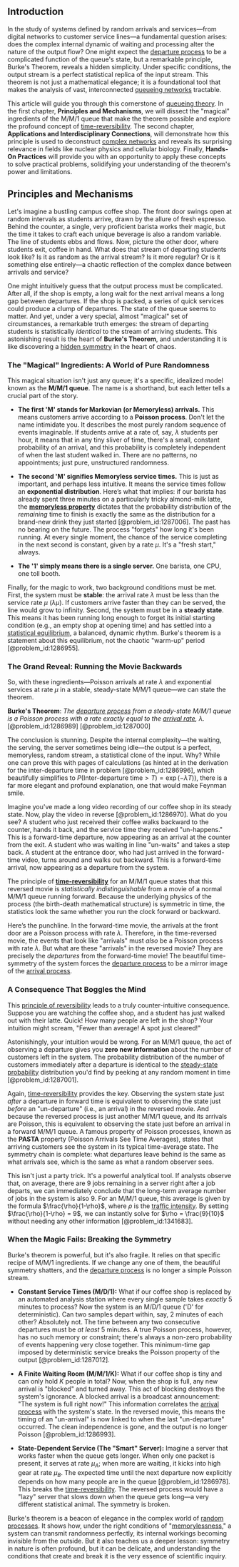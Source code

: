 ## Introduction
In the study of systems defined by random arrivals and services—from digital networks to customer service lines—a fundamental question arises: does the complex internal dynamic of waiting and processing alter the nature of the output flow? One might expect the [departure process](@article_id:272452) to be a complicated function of the queue's state, but a remarkable principle, Burke's Theorem, reveals a hidden simplicity. Under specific conditions, the output stream is a perfect statistical replica of the input stream. This theorem is not just a mathematical elegance; it is a foundational tool that makes the analysis of vast, interconnected [queueing networks](@article_id:265352) tractable.

This article will guide you through this cornerstone of [queueing theory](@article_id:273287). In the first chapter, **Principles and Mechanisms**, we will dissect the "magical" ingredients of the M/M/1 queue that make the theorem possible and explore the profound concept of [time-reversibility](@article_id:273998). The second chapter, **Applications and Interdisciplinary Connections**, will demonstrate how this principle is used to deconstruct [complex networks](@article_id:261201) and reveals its surprising relevance in fields like nuclear physics and cellular biology. Finally, **Hands-On Practices** will provide you with an opportunity to apply these concepts to solve practical problems, solidifying your understanding of the theorem's power and limitations.

## Principles and Mechanisms

Let's imagine a bustling campus coffee shop. The front door swings open at random intervals as students arrive, drawn by the allure of fresh espresso. Behind the counter, a single, very proficient barista works their magic, but the time it takes to craft each unique beverage is also a random variable. The line of students ebbs and flows. Now, picture the other door, where students exit, coffee in hand. What does that stream of departing students look like? Is it as random as the arrival stream? Is it more regular? Or is it something else entirely—a chaotic reflection of the complex dance between arrivals and service?

One might intuitively guess that the output process must be complicated. After all, if the shop is empty, a long wait for the next arrival means a long gap between departures. If the shop is packed, a series of quick services could produce a clump of departures. The state of the queue seems to matter. And yet, under a very special, almost "magical" set of circumstances, a remarkable truth emerges: the stream of departing students is statistically *identical* to the stream of arriving students. This astonishing result is the heart of **Burke's Theorem**, and understanding it is like discovering a [hidden symmetry](@article_id:168787) in the heart of chaos.

### The "Magical" Ingredients: A World of Pure Randomness

This magical situation isn't just any queue; it's a specific, idealized model known as the **M/M/1 queue**. The name is a shorthand, but each letter tells a crucial part of the story.

-   **The first 'M' stands for Markovian (or Memoryless) arrivals.** This means customers arrive according to a **Poisson process**. Don't let the name intimidate you. It describes the most purely random sequence of events imaginable. If students arrive at a rate of, say, $\lambda$ students per hour, it means that in any tiny sliver of time, there's a small, constant probability of an arrival, and this probability is completely independent of when the last student walked in. There are no patterns, no appointments; just pure, unstructured randomness.

-   **The second 'M' signifies Memoryless service times.** This is just as important, and perhaps less intuitive. It means the service times follow an **exponential distribution**. Here’s what that implies: if our barista has already spent three minutes on a particularly tricky almond-milk latte, the **[memoryless property](@article_id:267355)** dictates that the probability distribution of the *remaining* time to finish is exactly the same as the distribution for a brand-new drink they just started [@problem_id:1287006]. The past has no bearing on the future. The process "forgets" how long it's been running. At every single moment, the chance of the service completing in the next second is constant, given by a rate $\mu$. It's a "fresh start," always.

-   **The '1' simply means there is a single server.** One barista, one CPU, one toll booth.

Finally, for the magic to work, two background conditions must be met. First, the system must be **stable**: the arrival rate $\lambda$ must be less than the service rate $\mu$ ($\lambda  \mu$). If customers arrive faster than they can be served, the line would grow to infinity. Second, the system must be in a **steady state**. This means it has been running long enough to forget its initial starting condition (e.g., an empty shop at opening time) and has settled into a [statistical equilibrium](@article_id:186083), a balanced, dynamic rhythm. Burke's theorem is a statement about this equilibrium, not the chaotic "warm-up" period [@problem_id:1286955].

### The Grand Reveal: Running the Movie Backwards

So, with these ingredients—Poisson arrivals at rate $\lambda$ and exponential services at rate $\mu$ in a stable, steady-state M/M/1 queue—we can state the theorem.

**Burke's Theorem**: *The [departure process](@article_id:272452) from a steady-state M/M/1 queue is a Poisson process with a rate exactly equal to the [arrival rate](@article_id:271309), $\lambda$.* [@problem_id:1286989] [@problem_id:1287000]

The conclusion is stunning. Despite the internal complexity—the waiting, the serving, the server sometimes being idle—the output is a perfect, memoryless, random stream, a statistical clone of the input. Why? While one can prove this with pages of calculations (as hinted at in the derivation for the inter-departure time in problem [@problem_id:1286996], which beautifully simplifies to $P(\text{Inter-departure time} > T) = \exp(-\lambda T)$), there is a far more elegant and profound explanation, one that would make Feynman smile.

Imagine you've made a long video recording of our coffee shop in its steady state. Now, play the video in reverse [@problem_id:1286970]. What do you see?
A student who just received their coffee walks backward to the counter, hands it back, and the service time they received "un-happens." This is a forward-time departure, now appearing as an arrival at the counter from the exit. A student who was waiting in line "un-waits" and takes a step back. A student at the entrance door, who had just arrived in the forward-time video, turns around and walks out backward. This is a forward-time arrival, now appearing as a departure from the system.

The principle of **[time-reversibility](@article_id:273998)** for an M/M/1 queue states that this reversed movie is *statistically indistinguishable* from a movie of a normal M/M/1 queue running forward. Because the underlying physics of the process (the birth-death mathematical structure) is symmetric in time, the statistics look the same whether you run the clock forward or backward.

Here’s the punchline. In the forward-time movie, the arrivals at the front door are a Poisson process with rate $\lambda$. Therefore, in the time-reversed movie, the events that look like "arrivals" must *also* be a Poisson process with rate $\lambda$. But what are these "arrivals" in the reversed movie? They are precisely the *departures* from the forward-time movie! The beautiful time-symmetry of the system forces the [departure process](@article_id:272452) to be a mirror image of the [arrival process](@article_id:262940).

### A Consequence That Boggles the Mind

This [principle of reversibility](@article_id:174584) leads to a truly counter-intuitive consequence. Suppose you are watching the coffee shop, and a student has just walked out with their latte. Quick! How many people are left in the shop? Your intuition might scream, "Fewer than average! A spot just cleared!"

Astonishingly, your intuition would be wrong. For an M/M/1 queue, the act of observing a departure gives you **zero new information** about the number of customers left in the system. The probability distribution of the number of customers immediately after a departure is identical to the [steady-state probability](@article_id:276464) distribution you'd find by peeking at any random moment in time [@problem_id:1287001].

Again, [time-reversibility](@article_id:273998) provides the key. Observing the system state just *after* a departure in forward time is equivalent to observing the state just *before* an "un-departure" (i.e., an arrival) in the reversed movie. And because the reversed process is just another M/M/1 queue, and its arrivals are Poisson, this is equivalent to observing the state just before an arrival in a forward M/M/1 queue. A famous property of Poisson processes, known as the **PASTA** property (Poisson Arrivals See Time Averages), states that arriving customers see the system in its typical time-average state. The symmetry chain is complete: what departures leave behind is the same as what arrivals see, which is the same as what a random observer sees.

This isn't just a party trick. It's a powerful analytical tool. If analysts observe that, on average, there are 9 jobs remaining in a server right after a job departs, we can immediately conclude that the long-term average number of jobs in the system is also 9. For an M/M/1 queue, this average is given by the formula $\frac{\rho}{1-\rho}$, where $\rho$ is the [traffic intensity](@article_id:262987). By setting $\frac{\rho}{1-\rho} = 9$, we can instantly solve for $\rho = \frac{9}{10}$ without needing any other information [@problem_id:1341683].

### When the Magic Fails: Breaking the Symmetry

Burke's theorem is powerful, but it's also fragile. It relies on that specific recipe of M/M/1 ingredients. If we change any one of them, the beautiful symmetry shatters, and the [departure process](@article_id:272452) is no longer a simple Poisson stream.

-   **Constant Service Times (M/D/1):** What if our coffee shop is replaced by an automated analysis station where every single sample takes *exactly* 5 minutes to process? Now the system is an M/D/1 queue ('D' for deterministic). Can two samples depart within, say, 2 minutes of each other? Absolutely not. The time between any two consecutive departures must be *at least* 5 minutes. A true Poisson process, however, has no such memory or constraint; there's always a non-zero probability of events happening very close together. This minimum-time gap imposed by deterministic service breaks the Poisson property of the output [@problem_id:1287012].

-   **A Finite Waiting Room (M/M/1/K):** What if our coffee shop is tiny and can only hold $K$ people in total? Now, when the shop is full, any new arrival is "blocked" and turned away. This act of blocking destroys the system's ignorance. A blocked arrival is a broadcast announcement: "The system is full right now!" This information correlates the [arrival process](@article_id:262940) with the system's state. In the reversed movie, this means the timing of an "un-arrival" is now linked to when the last "un-departure" occurred. The clean independence is gone, and the output is no longer Poisson [@problem_id:1286993].

-   **State-Dependent Service (The "Smart" Server):** Imagine a server that works faster when the queue gets longer. When only one packet is present, it serves at rate $\mu_A$; when more are waiting, it kicks into high gear at rate $\mu_B$. The expected time until the next departure now explicitly depends on how many people are in the queue [@problem_id:1286978]. This breaks the [time-reversibility](@article_id:273998). The reversed process would have a "lazy" server that slows down when the queue gets long—a very different statistical animal. The symmetry is broken.

Burke's theorem is a beacon of elegance in the complex world of [random processes](@article_id:267993). It shows how, under the right conditions of "[memorylessness](@article_id:268056)," a system can transmit randomness perfectly, its internal workings becoming invisible from the outside. But it also teaches us a deeper lesson: symmetry in nature is often profound, but it can be delicate, and understanding the conditions that create and break it is the very essence of scientific inquiry.